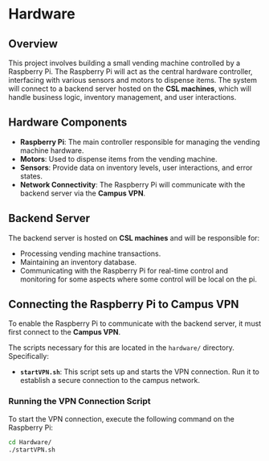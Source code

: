 # Hardware

## Overview

This project involves building a small vending machine controlled by a Raspberry Pi. The Raspberry Pi will act as the central hardware controller, interfacing with various sensors and motors to dispense items. The system will connect to a backend server hosted on the **CSL machines**, which will handle business logic, inventory management, and user interactions.

## Hardware Components

- **Raspberry Pi**: The main controller responsible for managing the vending machine hardware.
- **Motors**: Used to dispense items from the vending machine.
- **Sensors**: Provide data on inventory levels, user interactions, and error states.
- **Network Connectivity**: The Raspberry Pi will communicate with the backend server via the **Campus VPN**.

## Backend Server

The backend server is hosted on **CSL machines** and will be responsible for:
- Processing vending machine transactions.
- Maintaining an inventory database.
- Communicating with the Raspberry Pi for real-time control and monitoring for some aspects where some control will be local on the pi. 

## Connecting the Raspberry Pi to Campus VPN

To enable the Raspberry Pi to communicate with the backend server, it must first connect to the **Campus VPN**. 

The scripts necessary for this are located in the `hardware/` directory. Specifically:
- **`startVPN.sh`**: This script sets up and starts the VPN connection. Run it to establish a secure connection to the campus network.

### Running the VPN Connection Script
To start the VPN connection, execute the following command on the Raspberry Pi:

```bash
cd Hardware/
./startVPN.sh
```

